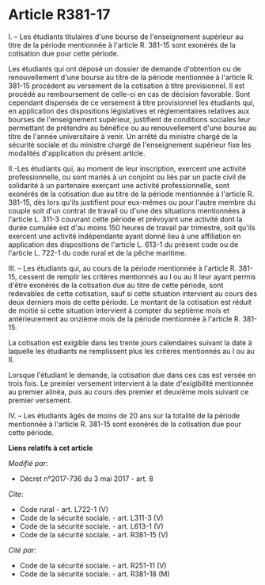 # Article R381-17

I. – Les étudiants titulaires d'une bourse de l'enseignement supérieur au titre de la période mentionnée à l'article R.
381-15 sont exonérés de la cotisation due pour cette période. 

Les étudiants qui ont déposé un dossier de demande d'obtention ou de renouvellement d'une bourse au titre de la période
mentionnée à l'article R. 381-15 procèdent au versement de la cotisation à titre provisionnel. Il est procédé au
remboursement de celle-ci en cas de décision favorable. Sont cependant dispensés de ce versement à titre provisionnel les
étudiants qui, en application des dispositions législatives et réglementaires relatives aux bourses de l'enseignement
supérieur, justifient de conditions sociales leur permettant de prétendre au bénéfice ou au renouvellement d'une bourse au
titre de l'année universitaire à venir. Un arrêté du ministre chargé de la sécurité sociale et du ministre chargé de
l'enseignement supérieur fixe les modalités d'application du présent article. 

II.-Les étudiants qui, au moment de leur inscription, exercent une activité professionnelle, ou sont mariés à un conjoint ou
liés par un pacte civil de solidarité à un partenaire exerçant une activité professionnelle, sont exonérés de la cotisation
due au titre de la période mentionnée à l'article R. 381-15, dès lors qu'ils justifient pour eux-mêmes ou pour l'autre membre
du couple soit d'un contrat de travail ou d'une des situations mentionnées à l'article L. 311-3 couvrant cette période et
prévoyant une activité dont la durée cumulée est d'au moins 150 heures de travail par trimestre, soit qu'ils exercent une
activité indépendante ayant donné lieu à une affiliation en application des dispositions de l'article L. 613-1 du présent
code ou de l'article L. 722-1 du code rural et de la pêche maritime. 

III. – Les étudiants qui, au cours de la période mentionnée à l'article R. 381-15, cessent de remplir les critères mentionnés
au I ou au II leur ayant permis d'être exonérés de la cotisation due au titre de cette période, sont redevables de cette
cotisation, sauf si cette situation intervient au cours des deux derniers mois de cette période. Le montant de la cotisation
est réduit de moitié si cette situation intervient à compter du septième mois et antérieurement au onzième mois de la période
mentionnée à l'article R. 381-15. 

La cotisation est exigible dans les trente jours calendaires suivant la date à laquelle les étudiants ne remplissent plus les
critères mentionnés au I ou au II. 

Lorsque l'étudiant le demande, la cotisation due dans ces cas est versée en trois fois. Le premier versement intervient à la
date d'exigibilité mentionnée au premier alinéa, puis au cours des premier et deuxième mois suivant ce premier versement. 

IV. – Les étudiants âgés de moins de 20 ans sur la totalité de la période mentionnée à l'article R. 381-15 sont exonérés de
la cotisation due pour cette période.

**Liens relatifs à cet article**

_Modifié par_:

  - Décret n°2017-736 du 3 mai 2017 - art. 8

_Cite_:

  - Code rural - art. L722-1 (V)
  - Code de la sécurité sociale. - art. L311-3 (V)
  - Code de la sécurité sociale. - art. L613-1 (V)
  - Code de la sécurité sociale. - art. R381-15 (V)

_Cité par_:

  - Code de la sécurité sociale. - art. R251-11 (V)
  - Code de la sécurité sociale. - art. R381-18 (M)
